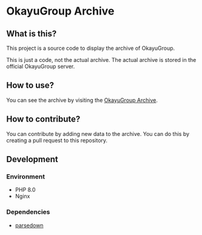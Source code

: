 # OkayuGroup Archive

## What is this?

This project is a source code to display the archive of OkayuGroup.

This is just a code, not the actual archive. The actual archive is stored in the official OkayuGroup server.

## How to use?

You can see the archive by visiting the [OkayuGroup Archive](https://archive.okayugroup.com).

## How to contribute?

You can contribute by adding new data to the archive. You can do this by creating a pull request to this repository.

## Development

### Environment

- PHP 8.0
- Nginx

### Dependencies

- [parsedown](https://github.com/erusev/parsedown)